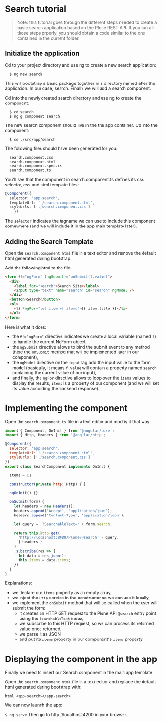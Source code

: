 # Search tutorial

> Note: this tutorial goes through the different steps needed to create a basic search application based on the Plone REST API. If you run all those steps prperly, you should obtain a code similar to the one contained in the current folder.

## Initialize the application

Cd to your project directory and use ng to create a new search application:
```
  $ ng new search
```

This will bootstrap a basic package together in a directory named after the
application. In our case, search.  Finally we will add a search component.

Cd into the newly created search directory and use ng to create the component:
```
  $ cd search
  $ ng g component search
```

The new search component should live in the the app container. Cd into the component:
```
  $ cd ./src/app/search
```

The following files should have been generated for you:
```
  search.component.css
  search.component.html
  search.component.spec.ts
  search.component.ts
```

You'll see that the component in search.component.ts defines its css selector, css and html template files:

  ```typescript
  @Component({
    selector: 'app-search',
    templateUrl: './search.component.html',
    styleUrls: ['./search.component.css']
      })
  ```

The `selector` indicates the tagname we can use to include this component somewhere (and we will include it in the app main template later).

## Adding the Search Template

Open the `search.component.html` file in a text editor and remove the default html generated during bootstrap.

Add the following html to the file:

  ```html
  <form #f="ngForm" (ngSubmit)="onSubmit(f.value)">
    <div>
      <label for="search">Search Site</label>
      <input type="text" name="search" id="search" ngModel />
    </div>
    <button>Search</button>
    <ol>
      <li *ngFor="let item of items">{{ item.title }}</li>
    </ol>
  </form>
  ```

Here is what it does:

  - the `#f="ngForm"` directive indicates we create a local variable (named `f`) to handle the current NgForm object,
  - the `ngSubmit` directive allows to bind the submit event to any method (here the `onSubmit` method that will be implemented later in our component),
  - the `ngModel` directive on the `input` tag add the input value to the form model (basically, it means `f.value` will contain a property named `search` containing the current value of our input),
  - and finally, the `ngFor` directive allows to loop over the `items` values to display the results, `items` is a property of our component (and we will set its value according the backend response).

# Implementing the component

Open the `search.component.ts` file in a text editor and modfiy it that way:

  ```javascript
  import { Component, OnInit } from '@angular/core';
  import { Http, Headers } from '@angular/http';

  @Component({
    selector: 'app-search',
    templateUrl: './search.component.html',
    styleUrls: ['./search.component.css']
  })
  export class SearchComponent implements OnInit {

    items = []

    constructor(private http: Http) { }

    ngOnInit() {}

    onSubmit(form) {
      let headers = new Headers();
      headers.append('Accept', 'application/json');
      headers.append('Content-Type', 'application/json');

      let query = '?SearchableText=' + form.search;

      return this.http.get(
        'http://localhost:8080/Plone/@search' + query,
        { headers }
      )
      .subscribe(res => {
        let data = res.json();
        this.items = data.items;
      })
    }
  }
  ```

Explanations:

  - we declare our `items` property as an empty array,
  - we inject the `Http` service in the constructor so we can use it locally,
  - we implement the `onSubmit` method that will be called when the user will submit the form:
    - it creates an HTTP GET request to the Plone API `@search` entry point using the `SearchableText` index,
    - we subscribe to this HTTP request, so we can process its returned value once returned,
    - we parse it as JSON,
    - and put its `items` property in our component's `items` property.

# Displaying the component in the app

Finally we need to insert our Search component in the main app template.

Open the `search.component.html` file in a text editor and replace the default html generated during bootstrap with:

  ``html
  <app-search></app-search>
  ``

We can now launch the app:

  ``
  $ ng serve
  ``
Then go to http://localhost:4200 in your browser.